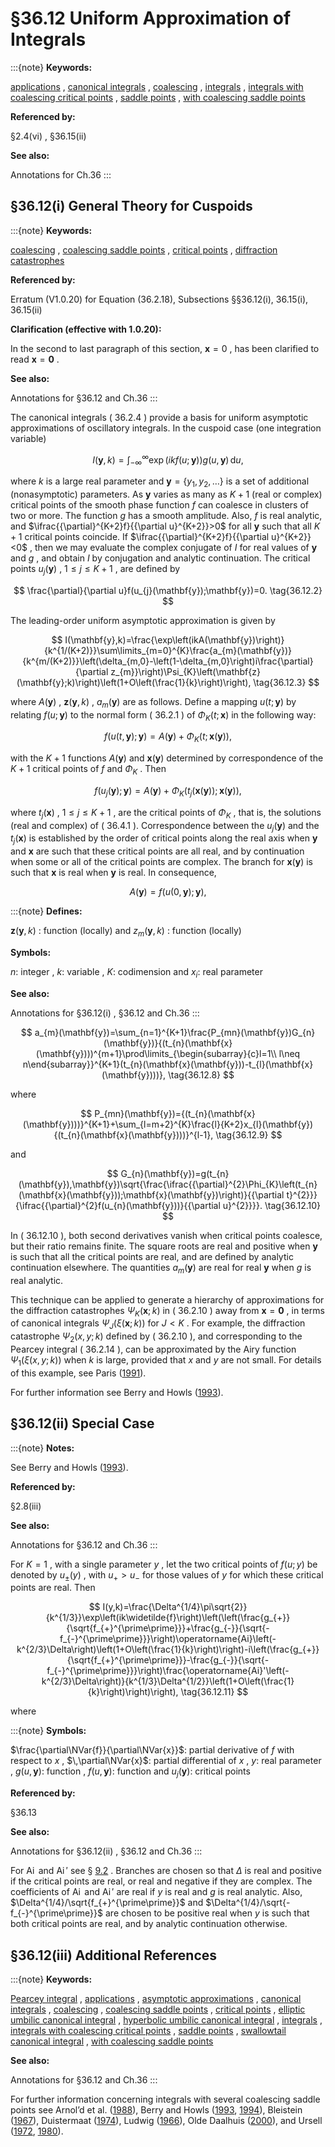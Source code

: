 # §36.12 Uniform Approximation of Integrals

:::{note}
**Keywords:**

[applications](http://dlmf.nist.gov/search/search?q=applications) , [canonical integrals](http://dlmf.nist.gov/search/search?q=canonical%20integrals) , [coalescing](http://dlmf.nist.gov/search/search?q=coalescing) , [integrals](http://dlmf.nist.gov/search/search?q=integrals) , [integrals with coalescing critical points](http://dlmf.nist.gov/search/search?q=integrals%20with%20coalescing%20critical%20points) , [saddle points](http://dlmf.nist.gov/search/search?q=saddle%20points) , [with coalescing saddle points](http://dlmf.nist.gov/search/search?q=with%20coalescing%20saddle%20points)

**Referenced by:**

§2.4(vi) , §36.15(ii)

**See also:**

Annotations for Ch.36
:::


## §36.12(i) General Theory for Cuspoids

:::{note}
**Keywords:**

[coalescing](http://dlmf.nist.gov/search/search?q=coalescing) , [coalescing saddle points](http://dlmf.nist.gov/search/search?q=coalescing%20saddle%20points) , [critical points](http://dlmf.nist.gov/search/search?q=critical%20points) , [diffraction catastrophes](http://dlmf.nist.gov/search/search?q=diffraction%20catastrophes)

**Referenced by:**

Erratum (V1.0.20) for Equation (36.2.18), Subsections §§36.12(i), 36.15(i), 36.15(ii)

**Clarification (effective with 1.0.20):**

In the second to last paragraph of this section, $\mathbf{x}=0$ , has been clarified to read $\mathbf{x}=\boldsymbol{{0}}$ .

**See also:**

Annotations for §36.12 and Ch.36
:::

The canonical integrals ( 36.2.4 ) provide a basis for uniform asymptotic approximations of oscillatory integrals. In the cuspoid case (one integration variable)


<a id="E1"></a>
$$
I(\mathbf{y},k)=\int_{-\infty}^{\infty}\exp\left(ikf(u;\mathbf{y})\right)g(u,\mathbf{y})\,\mathrm{d}u, \tag{36.12.1}
$$

where $k$ is a large real parameter and $\mathbf{y}=\{y_{1},y_{2},\dots\}$ is a set of additional (nonasymptotic) parameters. As $\mathbf{y}$ varies as many as $K+1$ (real or complex) critical points of the smooth phase function $f$ can coalesce in clusters of two or more. The function $g$ has a smooth amplitude. Also, $f$ is real analytic, and $\ifrac{{\partial}^{K+2}f}{{\partial u}^{K+2}}>0$ for all $\mathbf{y}$ such that all $K+1$ critical points coincide. If $\ifrac{{\partial}^{K+2}f}{{\partial u}^{K+2}}<0$ , then we may evaluate the complex conjugate of $I$ for real values of $\mathbf{y}$ and $g$ , and obtain $I$ by conjugation and analytic continuation. The critical points $u_{j}(\mathbf{y})$ , $1\leq j\leq K+1$ , are defined by


<a id="E2"></a>
$$
\frac{\partial}{\partial u}f(u_{j}(\mathbf{y});\mathbf{y})=0. \tag{36.12.2}
$$

The leading-order uniform asymptotic approximation is given by


<a id="E3"></a>
$$
I(\mathbf{y},k)=\frac{\exp\left(ikA(\mathbf{y})\right)}{k^{1/(K+2)}}\sum\limits_{m=0}^{K}\frac{a_{m}(\mathbf{y})}{k^{m/(K+2)}}\left(\delta_{m,0}-\left(1-\delta_{m,0}\right)i\frac{\partial}{\partial z_{m}}\right)\Psi_{K}\left(\mathbf{z}(\mathbf{y};k)\right)\left(1+O\left(\frac{1}{k}\right)\right), \tag{36.12.3}
$$

where $A(\mathbf{y})$ , $\mathbf{z}(\mathbf{y},k)$ , $a_{m}(\mathbf{y})$ are as follows. Define a mapping $u(t;\mathbf{y})$ by relating $f(u;\mathbf{y})$ to the normal form ( 36.2.1 ) of $\Phi_{K}\left(t;\mathbf{x}\right)$ in the following way:


<a id="E4"></a>
$$
f(u(t,\mathbf{y});\mathbf{y})=A(\mathbf{y})+\Phi_{K}\left(t;\mathbf{x}(\mathbf{y})\right), \tag{36.12.4}
$$

with the $K+1$ functions $A(\mathbf{y})$ and $\mathbf{x}(\mathbf{y})$ determined by correspondence of the $K+1$ critical points of $f$ and $\Phi_{K}$ . Then


<a id="E5"></a>
$$
f(u_{j}(\mathbf{y});\mathbf{y})=A(\mathbf{y})+\Phi_{K}\left(t_{j}(\mathbf{x}(\mathbf{y}));\mathbf{x}(\mathbf{y})\right), \tag{36.12.5}
$$

where $t_{j}(\mathbf{x})$ , $1\leq j\leq K+1$ , are the critical points of $\Phi_{K}$ , that is, the solutions (real and complex) of ( 36.4.1 ). Correspondence between the $u_{j}(\mathbf{y})$ and the $t_{j}(\mathbf{x})$ is established by the order of critical points along the real axis when $\mathbf{y}$ and $\mathbf{x}$ are such that these critical points are all real, and by continuation when some or all of the critical points are complex. The branch for $\mathbf{x}(\mathbf{y})$ is such that $\mathbf{x}$ is real when $\mathbf{y}$ is real. In consequence,


<a id="E6"></a>
$$
A(\mathbf{y})=f(u(0,\mathbf{y});\mathbf{y}), \tag{36.12.6}
$$

:::{note}
**Defines:**

$\mathbf{z}(\mathbf{y},k)$ : function (locally) and $z_{m}(\mathbf{y},k)$ : function (locally)

**Symbols:**

$n$: integer , $k$: variable , $K$: codimension and $x_{i}$: real parameter

**See also:**

Annotations for §36.12(i) , §36.12 and Ch.36
:::


<a id="E8"></a>
$$
a_{m}(\mathbf{y})=\sum_{n=1}^{K+1}\frac{P_{mn}(\mathbf{y})G_{n}(\mathbf{y})}{(t_{n}(\mathbf{x}(\mathbf{y})))^{m+1}\prod\limits_{\begin{subarray}{c}l=1\\
l\neq n\end{subarray}}^{K+1}(t_{n}(\mathbf{x}(\mathbf{y}))-t_{l}(\mathbf{x}(\mathbf{y})))}, \tag{36.12.8}
$$

where


<a id="E9"></a>
$$
P_{mn}(\mathbf{y})={(t_{n}(\mathbf{x}(\mathbf{y})))}^{K+1}+\sum_{l=m+2}^{K}\frac{l}{K+2}x_{l}(\mathbf{y}){(t_{n}(\mathbf{x}(\mathbf{y})))}^{l-1}, \tag{36.12.9}
$$

and


<a id="E10"></a>
$$
G_{n}(\mathbf{y})=g(t_{n}(\mathbf{y}),\mathbf{y})\sqrt{\frac{\ifrac{{\partial}^{2}\Phi_{K}\left(t_{n}(\mathbf{x}(\mathbf{y}));\mathbf{x}(\mathbf{y})\right)}{{\partial t}^{2}}}{\ifrac{{\partial}^{2}f(u_{n}(\mathbf{y}))}{{\partial u}^{2}}}}. \tag{36.12.10}
$$

In ( 36.12.10 ), both second derivatives vanish when critical points coalesce, but their ratio remains finite. The square roots are real and positive when $\mathbf{y}$ is such that all the critical points are real, and are defined by analytic continuation elsewhere. The quantities $a_{m}(\mathbf{y})$ are real for real $\mathbf{y}$ when $g$ is real analytic.

This technique can be applied to generate a hierarchy of approximations for the diffraction catastrophes $\Psi_{K}(\mathbf{x};k)$ in ( 36.2.10 ) away from $\mathbf{x}=\boldsymbol{{0}}$ , in terms of canonical integrals $\Psi_{J}\left(\xi(\mathbf{x};k)\right)$ for $J<K$ . For example, the diffraction catastrophe $\Psi_{2}(x,y;k)$ defined by ( 36.2.10 ), and corresponding to the Pearcey integral ( 36.2.14 ), can be approximated by the Airy function $\Psi_{1}\left(\xi(x,y;k)\right)$ when $k$ is large, provided that $x$ and $y$ are not small. For details of this example, see Paris ([1991](./bib/P.html#bib1833 "The asymptotic behaviour of Pearcey’s integral for complex variables")).

For further information see Berry and Howls ([1993](./bib/B.html#bib260 "Unfolding the high orders of asymptotic expansions with coalescing saddles: Singularity theory, crossover and duality")).


## §36.12(ii) Special Case

:::{note}
**Notes:**

See Berry and Howls ([1993](./bib/B.html#bib260 "Unfolding the high orders of asymptotic expansions with coalescing saddles: Singularity theory, crossover and duality")).

**Referenced by:**

§2.8(iii)

**See also:**

Annotations for §36.12 and Ch.36
:::

For $K=1$ , with a single parameter $y$ , let the two critical points of $f(u;y)$ be denoted by $u_{\pm}(y)$ , with $u_{+}>u_{-}$ for those values of $y$ for which these critical points are real. Then


<a id="E11"></a>
$$
I(y,k)=\frac{\Delta^{1/4}\pi\sqrt{2}}{k^{1/3}}\exp\left(ik\widetilde{f}\right)\left(\left(\frac{g_{+}}{\sqrt{f_{+}^{\prime\prime}}}+\frac{g_{-}}{\sqrt{-f_{-}^{\prime\prime}}}\right)\operatorname{Ai}\left(-k^{2/3}\Delta\right)\left(1+O\left(\frac{1}{k}\right)\right)-i\left(\frac{g_{+}}{\sqrt{f_{+}^{\prime\prime}}}-\frac{g_{-}}{\sqrt{-f_{-}^{\prime\prime}}}\right)\frac{\operatorname{Ai}'\left(-k^{2/3}\Delta\right)}{k^{1/3}\Delta^{1/2}}\left(1+O\left(\frac{1}{k}\right)\right)\right), \tag{36.12.11}
$$

where

:::{note}
**Symbols:**

$\frac{\partial\NVar{f}}{\partial\NVar{x}}$: partial derivative of $f$ with respect to $x$ , $\,\partial\NVar{x}$: partial differential of $x$ , $y$: real parameter , $g(u,\mathbf{y})$: function , $f(u,\mathbf{y})$: function and $u_{j}(\mathbf{y})$: critical points

**Referenced by:**

§36.13

**See also:**

Annotations for §36.12(ii) , §36.12 and Ch.36
:::

For $\operatorname{Ai}$ and $\operatorname{Ai}'$ see § [9.2](./9.2.md "§9.2 Differential Equation ‣ Airy Functions ‣ Chapter 9 Airy and Related Functions") . Branches are chosen so that $\Delta$ is real and positive if the critical points are real, or real and negative if they are complex. The coefficients of $\operatorname{Ai}$ and $\operatorname{Ai}'$ are real if $y$ is real and $g$ is real analytic. Also, $\Delta^{1/4}/\sqrt{f_{+}^{\prime\prime}}$ and $\Delta^{1/4}/\sqrt{-f_{-}^{\prime\prime}}$ are chosen to be positive real when $y$ is such that both critical points are real, and by analytic continuation otherwise.


## §36.12(iii) Additional References

:::{note}
**Keywords:**

[Pearcey integral](http://dlmf.nist.gov/search/search?q=Pearcey%20integral) , [applications](http://dlmf.nist.gov/search/search?q=applications) , [asymptotic approximations](http://dlmf.nist.gov/search/search?q=asymptotic%20approximations) , [canonical integrals](http://dlmf.nist.gov/search/search?q=canonical%20integrals) , [coalescing](http://dlmf.nist.gov/search/search?q=coalescing) , [coalescing saddle points](http://dlmf.nist.gov/search/search?q=coalescing%20saddle%20points) , [critical points](http://dlmf.nist.gov/search/search?q=critical%20points) , [elliptic umbilic canonical integral](http://dlmf.nist.gov/search/search?q=elliptic%20umbilic%20canonical%20integral) , [hyperbolic umbilic canonical integral](http://dlmf.nist.gov/search/search?q=hyperbolic%20umbilic%20canonical%20integral) , [integrals](http://dlmf.nist.gov/search/search?q=integrals) , [integrals with coalescing critical points](http://dlmf.nist.gov/search/search?q=integrals%20with%20coalescing%20critical%20points) , [saddle points](http://dlmf.nist.gov/search/search?q=saddle%20points) , [swallowtail canonical integral](http://dlmf.nist.gov/search/search?q=swallowtail%20canonical%20integral) , [with coalescing saddle points](http://dlmf.nist.gov/search/search?q=with%20coalescing%20saddle%20points)

**See also:**

Annotations for §36.12 and Ch.36
:::

For further information concerning integrals with several coalescing saddle points see Arnol’d et al. ([1988](./bib/index.html#bib138 "Singularities of Differentiable Maps. Vol. II")), Berry and Howls ([1993](./bib/B.html#bib260 "Unfolding the high orders of asymptotic expansions with coalescing saddles: Singularity theory, crossover and duality"), [1994](./bib/B.html#bib261 "Overlapping Stokes smoothings: Survival of the error function and canonical catastrophe integrals")), Bleistein ([1967](./bib/B.html#bib299 "Uniform asymptotic expansions of integrals with many nearby stationary points and algebraic singularities")), Duistermaat ([1974](./bib/D.html#bib688 "Oscillatory integrals, Lagrange immersions and unfolding of singularities")), Ludwig ([1966](./bib/L.html#bib1484 "Uniform asymptotic expansions at a caustic")), Olde Daalhuis ([2000](./bib/O.html#bib1769 "On the asymptotics for late coefficients in uniform asymptotic expansions of integrals with coalescing saddles")), and Ursell ([1972](./bib/U.html#bib2292 "Integrals with a large parameter. Several nearly coincident saddle-points"), [1980](./bib/U.html#bib2293 "Integrals with a large parameter: A double complex integral with four nearly coincident saddle-points")).
